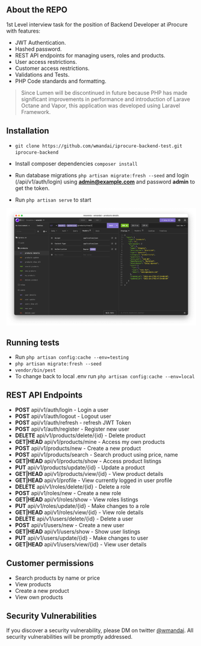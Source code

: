 ## About the REPO

1st Level interview task for the position of Backend Developer at iProcure with features:

- JWT Authentication.
- Hashed password.
- REST API endpoints for managing users, roles and products.
- User access restrictions.
- Customer access restrictions.
- Validations and Tests.
- PHP Code standards and formatting.

> Since Lumen will be discontinued in future because PHP has made significant improvements in performance and introduction of Larave Octane and Vapor, this application was developed using Laravel Framework.

## Installation

- ```git clone https://github.com/wmandai/iprocure-backend-test.git iprocure-backend```  

- Install composer dependencies ```composer install```

- Run database migrations ```php artisan migrate:fresh --seed``` and login (/api/v1/auth/login) using **admin@example.com** and password **admin** to get the token.

- Run ```php artisan serve``` to start

![RESTAPI endpoints insomnia](/public/img/preview.png "Insomnia")


## Running tests
- Run ```php artisan config:cache --env=testing```
- ```php artisan migrate:fresh --seed```
- ```vendor/bin/pest```
- To change back to local .env run ```php artisan config:cache --env=local```

## REST API Endpoints
- **POST** api/v1/auth/login - Login a user
- **POST**  api/v1/auth/logout - Logout user
- **POST**      api/v1/auth/refresh - refresh JWT Token
- **POST**      api/v1/auth/register - Register new user
- **DELETE**    api/v1/products/delete/{id} - Delete product
- **GET|HEAD**  api/v1/products/mine - Access my own products
- **POST**      api/v1/products/new - Create a new product
- **POST**      api/v1/products/search - Search product using price, name
- **GET|HEAD**  api/v1/products/show - Access product listings
- **PUT**       api/v1/products/update/{id} - Update a product
- **GET|HEAD**  api/v1/products/view/{id} - View product details
- **GET|HEAD**  api/v1/profile - View currently logged in user profile
- **DELETE**    api/v1/roles/delete/{id}  - Delete a role
- **POST**      api/v1/roles/new - Create a new role
- **GET|HEAD**  api/v1/roles/show - View roles listings
- **PUT**       api/v1/roles/update/{id} - Make changes to a role
- **GET|HEAD**  api/v1/roles/view/{id}  - View role details
- **DELETE**    api/v1/users/delete/{id} - Delete a user
- **POST**      api/v1/users/new - Create a new user
- **GET|HEAD**  api/v1/users/show - Show user listings
- **PUT**       api/v1/users/update/{id} - Make changes to user
- **GET|HEAD**  api/v1/users/view/{id}  - View user details

## Customer permissions
- Search products by name or price
- View products
- Create a new product
- View own products

## Security Vulnerabilities

If you discover a security vulnerability, please DM on twitter [@wmandai](https://twitter.com/wmandai). All security vulnerabilities will be promptly addressed.

